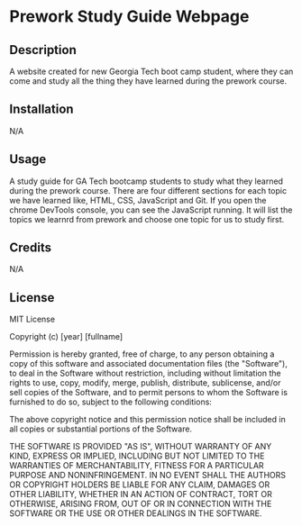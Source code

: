 # Prework Study Guide Webpage

## Description

A website created for new Georgia Tech boot camp student, where they can come and study all the thing they have learned during the prework course.

## Installation

N/A

## Usage

A study guide for GA Tech bootcamp students to study what they learned during the prework course. There are four different sections for each topic we have learned like, HTML, CSS, JavaScript and Git. If you open the chrome DevTools console, you can see the JavaScript running. It will list the topics we learnrd from prework and choose one topic for us to study first.

## Credits

N/A

## License

MIT License

Copyright (c) [year] [fullname]

Permission is hereby granted, free of charge, to any person obtaining a copy
of this software and associated documentation files (the "Software"), to deal
in the Software without restriction, including without limitation the rights
to use, copy, modify, merge, publish, distribute, sublicense, and/or sell
copies of the Software, and to permit persons to whom the Software is
furnished to do so, subject to the following conditions:

The above copyright notice and this permission notice shall be included in all
copies or substantial portions of the Software.

THE SOFTWARE IS PROVIDED "AS IS", WITHOUT WARRANTY OF ANY KIND, EXPRESS OR
IMPLIED, INCLUDING BUT NOT LIMITED TO THE WARRANTIES OF MERCHANTABILITY,
FITNESS FOR A PARTICULAR PURPOSE AND NONINFRINGEMENT. IN NO EVENT SHALL THE
AUTHORS OR COPYRIGHT HOLDERS BE LIABLE FOR ANY CLAIM, DAMAGES OR OTHER
LIABILITY, WHETHER IN AN ACTION OF CONTRACT, TORT OR OTHERWISE, ARISING FROM,
OUT OF OR IN CONNECTION WITH THE SOFTWARE OR THE USE OR OTHER DEALINGS IN THE
SOFTWARE.
